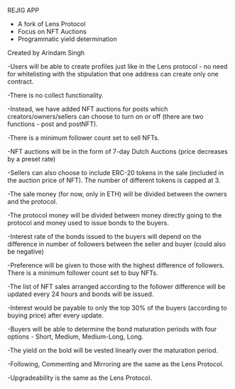 REJIG APP

- A fork of Lens Protocol
- Focus on NFT Auctions
- Programmatic yield determination

Created by Arindam Singh

-Users will be able to create profiles just like in the Lens protocol - no need for whitelisting with the stipulation that one address can create only one contract.

-There is no collect functionality.

-Instead, we have added NFT auctions for posts which creators/owners/sellers can choose to turn on or off (there are two functions - post and postNFT).

-There is a minimum follower count set to sell NFTs.

-NFT auctions will be in the form of 7-day Dutch Auctions (price decreases by a preset rate)

-Sellers can also choose to include ERC-20 tokens in the sale (included in the auction price of NFT). The number of different tokens is capped at 3.

-The sale money (for now, only in ETH) will be divided between the owners and the protocol.

-The protocol money will be divided between money directly going to the protocol and money used to issue bonds to the buyers.

-Interest rate of the bonds issued to the buyers will depend on the difference in number of followers between the seller and buyer (could also be negative)

-Preference will be given to those with the highest difference of followers. There is a minimum follower count set to buy NFTs.

-The list of NFT sales arranged according to the follower difference will be updated every 24 hours and bonds will be issued.

-Interest would be payable to only the top 30% of the buyers (according to buying price) after every update.

-Buyers will be able to determine the bond maturation periods with four options - Short, Medium, Medium-Long, Long.

-The yield on the bold will be vested linearly over the maturation period.

-Following, Commenting and Mirroring are the same as the Lens Protocol.

-Upgradeability is the same as the Lens Protocol.  